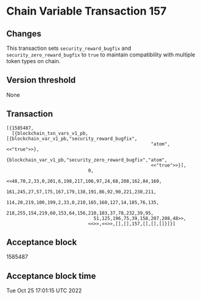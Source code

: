 # Chain Variable Transaction 157

## Changes

This transaction sets `security_reward_bugfix` and `security_zero_reward_bugfix`
to `true` to maintain compatibility with multiple token types on chain.

## Version threshold

None

## Transaction

```
[{1585487,
  [{blockchain_txn_vars_v1_pb,[{blockchain_var_v1_pb,"security_reward_bugfix",
                                                     "atom",<<"true">>},
                               {blockchain_var_v1_pb,"security_zero_reward_bugfix","atom",
                                                     <<"true">>}],
                              0,
                              <<48,70,2,33,0,201,6,198,217,106,97,24,68,208,162,84,160,
                                161,245,27,57,175,167,179,138,191,86,92,90,221,230,211,
                                114,20,219,100,199,2,33,0,210,165,160,127,14,185,76,135,
                                218,255,154,219,60,153,64,156,210,103,37,78,232,39,95,
                                51,125,196,75,39,158,207,208,48>>,
                              <<>>,<<>>,[],[],157,[],[],[]}]}]
```

## Acceptance block

1585487

## Acceptance block time

Tue Oct 25 17:01:15 UTC 2022
